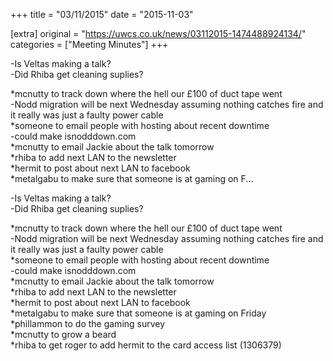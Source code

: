 +++
title = "03/11/2015"
date = "2015-11-03"

[extra]
original = "https://uwcs.co.uk/news/03112015-1474488924134/"    
categories = ["Meeting Minutes"]
+++

<p>-Is Veltas making a talk?<br />-Did Rhiba get cleaning suplies?</p>

<p>*mcnutty to track down where the hell our £100 of duct tape went<br />-Nodd migration will be next Wednesday assuming nothing catches fire and it really was just a faulty power cable<br />*someone to email people with hosting about recent downtime<br />-could make isnodddown.com<br />*mcnutty to email Jackie about the talk tomorrow<br />*rhiba to add next LAN to the newsletter<br />*hermit to post about next LAN to facebook<br />*metalgabu to make sure that someone is at gaming on F...</p>

<!-- more -->

\-Is Veltas making a talk?  
\-Did Rhiba get cleaning suplies?

\*mcnutty to track down where the hell our £100 of duct tape went  
\-Nodd migration will be next Wednesday assuming nothing catches fire and it really was just a faulty power cable  
\*someone to email people with hosting about recent downtime  
\-could make isnodddown.com  
\*mcnutty to email Jackie about the talk tomorrow  
\*rhiba to add next LAN to the newsletter  
\*hermit to post about next LAN to facebook  
\*metalgabu to make sure that someone is at gaming on Friday  
\*phillammon to do the gaming survey  
\*mcnutty to grow a beard  
\*rhiba to get roger to add hermit to the card access list (1306379)

